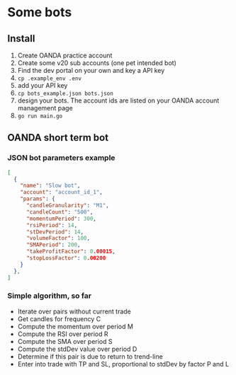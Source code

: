 # Some bots

## Install

1. Create OANDA practice account
2. Create some v20 sub accounts (one pet intended bot)
3. Find the dev portal on your own and key a API key
4. `cp .example_env .env`
5. add your API key
6. `cp bots_example.json bots.json`
7. design your bots. The account ids are listed on your OANDA account management page
8. `go run main.go`

## OANDA short term bot

### JSON bot parameters example

```json
[
  {
    "name": "Slow bot",
    "account": "account_id_1",
    "params": {
      "candleGranularity": "M1",
      "candleCount": "500",
      "momentumPeriod": 300,
      "rsiPeriod": 14,
      "stDevPeriod": 14,
      "volumeFactor": 100,
      "SMAPeriod": 200,
      "takeProfitFactor": 0.00015,
      "stopLossFactor": 0.00200
    }
  },
]
```

### Simple algorithm, so far

- Iterate over pairs without current trade
- Get candles for frequency C
- Compute the momentum over period M
- Compute the RSI over period R
- Compute the SMA over period S
- Compute the stdDev value over period D
- Determine if this pair is due to return to trend-line
- Enter into trade with TP and SL, proportional to stdDev by factor P and L
